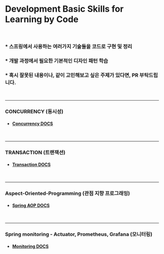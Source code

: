 # Development Basic Skills for Learning by Code

<br>


### * 스프링에서 사용하는 여러가지 기술들을 코드로 구현 및 정리
### * 개발 과정에서 필요한 기본적인 디자인 패턴 학습
### * 혹시 잘못된 내용이나, 같이 고민해보고 싶은 주제가 있다면, PR 부탁드립니다.

<br>

---

### CONCURRENCY (동시성)
- #### [Concurrency DOCS](spring-concurrency%2FREADME.md)

<br>

---

### TRANSACTION (트랜잭션)
- #### [Transaction DOCS](spring-transaction%2FREADME.md)

<br>

---

### Aspect-Oriented-Programming (관점 지향 프로그래밍)
- #### [Spring AOP DOCS](spring-aop%2FREADME.md)

<br>

---

### Spring monitoring - Actuator, Prometheus, Grafana (모니터링)
- #### [Monitoring DOCS](spring-monitoring%2FREADME.md)

<br>
<br>
<br>
